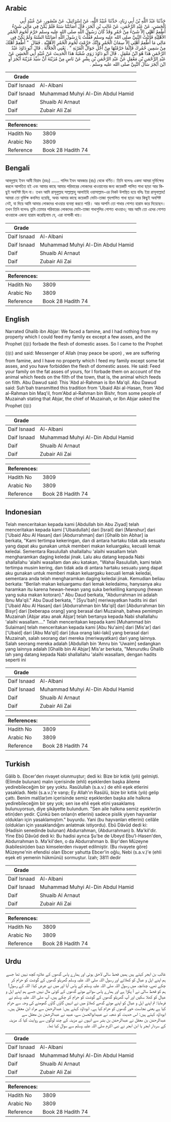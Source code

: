 ## Arabic


<div dir="rtl" lang="ar" style={{fontSize:'larger',backgroundColor:'#f8f9fa',padding:20}}>
حَدَّثَنَا عَبْدُ اللَّهِ بْنُ أَبِي زِيَادٍ، حَدَّثَنَا عُبَيْدُ اللَّهِ، عَنْ إِسْرَائِيلَ، عَنْ مَنْصُورٍ، عَنْ عُبَيْدٍ أَبِي الْحَسَنِ، عَنْ عَبْدِ الرَّحْمَنِ، عَنْ غَالِبِ بْنِ أَبْجَرَ، قَالَ أَصَابَتْنَا سَنَةٌ فَلَمْ يَكُنْ فِي مَالِي شَىْءٌ أُطْعِمُ أَهْلِي إِلاَّ شَىْءٌ مِنْ حُمُرٍ وَقَدْ كَانَ رَسُولُ اللَّهِ صلى الله عليه وسلم حَرَّمَ لُحُومَ الْحُمُرِ الأَهْلِيَّةِ فَأَتَيْتُ النَّبِيَّ صلى الله عليه وسلم فَقُلْتُ يَا رَسُولَ اللَّهِ أَصَابَتْنَا السَّنَةُ وَلَمْ يَكُنْ فِي مَالِي مَا أُطْعِمُ أَهْلِي إِلاَّ سِمَانُ الْحُمُرِ وَإِنَّكَ حَرَّمْتَ لُحُومَ الْحُمُرِ الأَهْلِيَّةِ ‏.‏ فَقَالَ ‏ "‏ أَطْعِمْ أَهْلَكَ مِنْ سَمِينِ حُمُرِكَ فَإِنَّمَا حَرَّمْتُهَا مِنْ أَجْلِ جَوَالِّ الْقَرْيَةِ ‏"‏ ‏.‏ يَعْنِي الْجَلاَّلَةَ ‏.‏ قَالَ أَبُو دَاوُدَ عَبْدُ الرَّحْمَنِ هَذَا هُوَ ابْنُ مَعْقِلٍ ‏.‏ قَالَ أَبُو دَاوُدَ رَوَى شُعْبَةُ هَذَا الْحَدِيثَ عَنْ عُبَيْدٍ أَبِي الْحَسَنِ عَنْ عَبْدِ الرَّحْمَنِ بْنِ مَعْقِلٍ عَنْ عَبْدِ الرَّحْمَنِ بْنِ بِشْرٍ عَنْ نَاسٍ مِنْ مُزَيْنَةَ أَنَّ سَيِّدَ مُزَيْنَةَ أَبْجَرَ أَوِ ابْنَ أَبْجَرَ سَأَلَ النَّبِيَّ صلى الله عليه وسلم ‏.‏
</div>
<div style={{backgroundColor:'#f8f9fa',padding:20, marginBottom: 10}}><table> <thead> <tr> <th>Grade</th> <th></th> </tr> </thead> <tbody> <tr><td>Daif Isnaad</td><td>Al-Albani</td></tr><tr><td>Daif Isnaad</td><td>Muhammad Muhyi Al-Din Abdul Hamid</td></tr><tr><td>Daif</td><td>Shuaib Al Arnaut</td></tr><tr><td>Daif</td><td>Zubair Ali Zai</td></tr></tbody></table><table> <thead> <tr> <th>References:</th> <th></th> </tr> </thead> <tbody><tr><td>Hadith No</td><td>3809</td></tr><tr><td>Arabic No</td><td>3809</td></tr><tr><td>Reference</td><td>Book 28 Hadith 74</td></tr></tbody></table></div>

## Bengali


<div dir="ltr" lang="bn" style={{fontSize:'larger',backgroundColor:'#f8f9fa',padding:20}}>
আবদুল্লাহ ইবন আবী যিয়াদ (রহঃ) ...... গালিব ইবন আবজার (রাঃ) থেকে বর্ণিত। তিনি বলেনঃ একদা আমরা দুর্ভিক্ষের করলে আপতিত হই এবং আমার কাছে আমার পরিবারের লোকদের খাওয়ানোর জন্য কয়েকটি পালিত গাধা ছাড়া আর কিছুই অবশিষ্ট ছিল না। তখন আমি রাসূলুল্লাহ সাল্লাল্লাহু আলাইহি ওয়াসাল্লাম-এর নিকট উপস্থিত হয়ে বলিঃ ইয়া রাসূলাল্লাহ! আমরা তো দুর্ভিক্ষ কবলিত হয়েছি, অথচ আমার কাছে কয়েকটি মোটা-তাজা গৃহপালিত গাধা ছাড়া আর কিছুই অবশিষ্ট নেই, যা দিয়ে আমি আমার লোকদের খাওয়ার ব্যবস্থা করতে পারি। আর আপনি তো গাধার গোশত হারাম করে দিয়েছেন। তখন তিনি বলেনঃ তুমি তোমার পরিবারের লোকদের মোটা-তাজা গাধাগুলির গোশত খাওয়াও; আর আমি তো এদের গোশত খাওয়াকে এজন্য হারাম করেছিলাম যে, এরা নাপাকী খায়।
</div>
<div style={{backgroundColor:'#f8f9fa',padding:20, marginBottom: 10}}><table> <thead> <tr> <th>Grade</th> <th></th> </tr> </thead> <tbody> <tr><td>Daif Isnaad</td><td>Al-Albani</td></tr><tr><td>Daif Isnaad</td><td>Muhammad Muhyi Al-Din Abdul Hamid</td></tr><tr><td>Daif</td><td>Shuaib Al Arnaut</td></tr><tr><td>Daif</td><td>Zubair Ali Zai</td></tr></tbody></table><table> <thead> <tr> <th>References:</th> <th></th> </tr> </thead> <tbody><tr><td>Hadith No</td><td>3809</td></tr><tr><td>Arabic No</td><td>3809</td></tr><tr><td>Reference</td><td>Book 28 Hadith 74</td></tr></tbody></table></div>

## English


<div dir="ltr" lang="en" style={{fontSize:'larger',backgroundColor:'#f8f9fa',padding:20}}>
Narrated Ghalib ibn Abjar: We faced a famine, and I had nothing from my property which I could feed my family ex except a few asses, and the Prophet (ﷺ) forbade the flesh of domestic asses. So I came to the Prophet (ﷺ) and said: Messenger of Allah (may peace be upon) , we are suffering from famine, and I have no property which I feed my family except some fat asses, and you have forbidden the flesh of domestic asses. He said: Feed your family on the fat asses of yours, for I forbade them on account of the animal which feeds on the filth of the town, that is, the animal which feeds on filth. Abu Dawud said: This 'Abd al-Rahman is Ibn Ma'qil. Abu Dawud said: Suh'bah transmitted this tradition from 'Ubaid Abi al-Hasan, from 'Abd al-Rahman bin Maq'il, from'Abd al-Rahman bin Bishr, from some people of Muzainah stating that Abjar, the chief of Muzainah, or Ibn Abjar asked the Prophet (ﷺ)
</div>
<div style={{backgroundColor:'#f8f9fa',padding:20, marginBottom: 10}}><table> <thead> <tr> <th>Grade</th> <th></th> </tr> </thead> <tbody> <tr><td>Daif Isnaad</td><td>Al-Albani</td></tr><tr><td>Daif Isnaad</td><td>Muhammad Muhyi Al-Din Abdul Hamid</td></tr><tr><td>Daif</td><td>Shuaib Al Arnaut</td></tr><tr><td>Daif</td><td>Zubair Ali Zai</td></tr></tbody></table><table> <thead> <tr> <th>References:</th> <th></th> </tr> </thead> <tbody><tr><td>Hadith No</td><td>3809</td></tr><tr><td>Arabic No</td><td>3809</td></tr><tr><td>Reference</td><td>Book 28 Hadith 74</td></tr></tbody></table></div>

## Indonesian


<div dir="ltr" lang="id" style={{fontSize:'larger',backgroundColor:'#f8f9fa',padding:20}}>
Telah menceritakan kepada kami [Abdullah bin Abu Ziyad] telah menceritakan kepada kami ['Ubaidullah] dari [Israil] dari [Manshur] dari ['Ubaid Abu Al Hasan] dari [Abdurrahman] dari [Ghalib bin Abhar] ia berkata, "Kami tertimpa kekeringan, dan di antara hartaku tidak ada sesuatu yang dapat aku gunakan untuk memberi makan keluargaku, kecuali lemak keledai. Sementara Rasulullah shallallahu 'alaihi wasallam telah mengharamkan daging keledai jinak. Lalu aku datang kepada Nabi shallallahu 'alaihi wasallam dan aku katakan, "Wahai Rasulullah, kami telah tertimpa musim kering, dan tidak ada di antara hartaku sesuatu yang dapat aku gunakan untuk memberi makan keluargaku kecuali lemak keledai, sementara anda telah mengharamkan daging keledai jinak. Kemudian beliau berkata: "Berilah makan keluargamu dari lemak keledaimu, hanysanya aku haramkan itu karena hewan-hewan yang suka berkeliling kampung (hewan yang suka makan kotoran)." Abu Daud berkata, "Abdurrahman ini adalah Ibnu Ma'qil." Abu Daud berkata, " [Syu'bah] meriwayatkan hadits ini dari ['Ubaid Abu Al Hasan] dari [Abdurrahman bin Ma'qil] dari [Abdurrahman bin Bisyr] dari [beberapa orang] yang berasal dari Muzainah, bahwa pemimpin Muzainah [Abjar atau anak Abjar] telah bertanya kepada Nabi shallallahu 'alaihi wasallam…." Telah menceritakan kepada kami [Muhammad bin Sulaiman] telah menceritakan kepada kami [Abu Nu'aim] dari [Mis'ar] dari ['Ubaid] dari [Abu Ma'qil] dari [dua orang laki-laki] yang berasal dari Muzainah, salah seorang dari mereka (meriwayatkan) dari yang lainnya. Salah seorang mereka adalah [Abdullah bin 'Amru bin 'Uwaim] sedangkan yang lainnya adalah [Ghalib bin Al Abjar] Mis'ar berkata, "Menurutku Ghalib lah yang datang kepada Nabi shallallahu 'alaihi wasallam, dengan hadits seperti ini
</div>
<div style={{backgroundColor:'#f8f9fa',padding:20, marginBottom: 10}}><table> <thead> <tr> <th>Grade</th> <th></th> </tr> </thead> <tbody> <tr><td>Daif Isnaad</td><td>Al-Albani</td></tr><tr><td>Daif Isnaad</td><td>Muhammad Muhyi Al-Din Abdul Hamid</td></tr><tr><td>Daif</td><td>Shuaib Al Arnaut</td></tr><tr><td>Daif</td><td>Zubair Ali Zai</td></tr></tbody></table><table> <thead> <tr> <th>References:</th> <th></th> </tr> </thead> <tbody><tr><td>Hadith No</td><td>3809</td></tr><tr><td>Arabic No</td><td>3809</td></tr><tr><td>Reference</td><td>Book 28 Hadith 74</td></tr></tbody></table></div>

## Turkish


<div dir="ltr" lang="tr" style={{fontSize:'larger',backgroundColor:'#f8f9fa',padding:20}}>
Gâlib b. Ebcer'den rivayet olunmuştur; dedi ki: Bize bir kıtlık (yılı) gelmişti. (Elimde bulunan) malın içerisinde (ehli) eşeklerden başka âileme yedirebiîeceğim bir şey yoktu. Rasûlullah (s.a.v.) de ehli eşek etlerini yasakladı. Nebi (s.a.v.)'e varıp; Ey Allah'ın Rasûlü, bize bir kıtlık (yılı) gelip çattı. Benim mal(lar)ım içerisinde semiz eşeklerden başka aile halkına yedirebiîeceğim bir şey yok; sen ise ehli eşek etini yasaklamış bulunuyorsun, diye şikâyette bulundum. "Sen aile halkına semiz eşek!er(in etin)den yedir. Çünkü ben onları(n etlerini) sadece pislik yiyen hayvanlar oldukları için yasaklamıştım." buyurdu. Yani (bu hayvanları etlerini) cellâle (oldukları için yasaklandığını anlatmak istiyordu). Ebû Dâvûd dedi ki: (Hadisin senedinde bulunan) Abdurrahman, (Abdurrahman) b. Ma'kil'dir. Yine Ebû Dâvûd dedi ki: Bu hadisi ayrıca Şu'be de Ubeyd Ebu'l-Hasen'den, Abdurrahman b. Ma'kil'den, o da Abdurrahman b. Bişr'den Müzeyne (kabilesin)den bazı kimselerden rivayet edilmiştir. (Bu rivayete göre) Müzeyne'nin efendisi olan Ebcer yahutta Ebcer'in oğlu, Nebi (s.a.v.)'e (ehli eşek eti yemenin hükmünü) sormuştur. İzah; 3811 dedir
</div>
<div style={{backgroundColor:'#f8f9fa',padding:20, marginBottom: 10}}><table> <thead> <tr> <th>Grade</th> <th></th> </tr> </thead> <tbody> <tr><td>Daif Isnaad</td><td>Al-Albani</td></tr><tr><td>Daif Isnaad</td><td>Muhammad Muhyi Al-Din Abdul Hamid</td></tr><tr><td>Daif</td><td>Shuaib Al Arnaut</td></tr><tr><td>Daif</td><td>Zubair Ali Zai</td></tr></tbody></table><table> <thead> <tr> <th>References:</th> <th></th> </tr> </thead> <tbody><tr><td>Hadith No</td><td>3809</td></tr><tr><td>Arabic No</td><td>3809</td></tr><tr><td>Reference</td><td>Book 28 Hadith 74</td></tr></tbody></table></div>

## Urdu


<div dir="rtl" lang="ur" style={{fontSize:'larger',backgroundColor:'#f8f9fa',padding:20}}>
غالب بن ابجر کہتے ہیں ہمیں قحط سالی لاحق ہوئی اور ہمارے پاس گدھوں کے علاوہ کچھ نہیں تھا جسے ہم اپنے اہل و عیال کو کھلاتے اور رسول اللہ صلی اللہ علیہ وسلم گھریلو گدھوں کے گوشت کو حرام کر چکے تھے، چنانچہ میں رسول اللہ صلی اللہ علیہ وسلم کے پاس آیا اور میں نے عرض کیا: اللہ کے رسول! ہم کو قحط سالی نے آ پکڑا ہے اور ہمارے پاس سوائے موٹے گدھوں کے کوئی مال نہیں جسے ہم اپنے اہل و عیال کو کھلا سکیں اور آپ گھریلو گدھوں کے گوشت کو حرام کر چکے ہیں، آپ صلی اللہ علیہ وسلم نے فرمایا: تم اپنے اہل و عیال کو اپنے موٹے گدھے کھلاؤ میں نے انہیں گاؤں گاؤں گھومنے کی وجہ سے حرام کیا ہے یعنی نجاست خور گدھوں کو حرام کیا ہے۔ ابوداؤد کہتے ہیں: عبدالرحمٰن سے مراد ابن معقل ہیں۔ ابوداؤد کہتے ہیں: اس حدیث کو شعبہ نے عبیدابوالحسن سے، عبید نے عبدالرحمٰن بن معقل سے عبدالرحمٰن بن معقل نے عبدالرحمٰن بن بشر سے انہوں نے مزینہ کے چند لوگوں سے روایت کیا کہ مزینہ کے سردار ابجر یا ابن ابجر نے نبی اکرم صلی اللہ علیہ وسلم سے سوال کیا تھا۔
</div>
<div style={{backgroundColor:'#f8f9fa',padding:20, marginBottom: 10}}><table> <thead> <tr> <th>Grade</th> <th></th> </tr> </thead> <tbody> <tr><td>Daif Isnaad</td><td>Al-Albani</td></tr><tr><td>Daif Isnaad</td><td>Muhammad Muhyi Al-Din Abdul Hamid</td></tr><tr><td>Daif</td><td>Shuaib Al Arnaut</td></tr><tr><td>Daif</td><td>Zubair Ali Zai</td></tr></tbody></table><table> <thead> <tr> <th>References:</th> <th></th> </tr> </thead> <tbody><tr><td>Hadith No</td><td>3809</td></tr><tr><td>Arabic No</td><td>3809</td></tr><tr><td>Reference</td><td>Book 28 Hadith 74</td></tr></tbody></table></div>